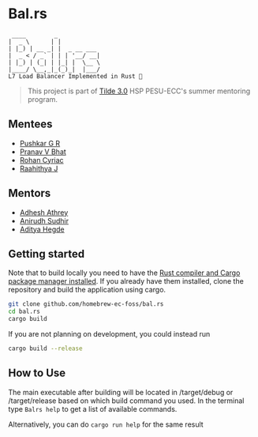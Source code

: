 # Bal.rs
```text
 ____        _            
|  _ \      | |           
| |_) | __ _| |  _ __ ___ 
|  _ < / _` | | | '__/ __|
| |_) | (_| | |_| |  \__ \
|____/ \__,_|_(_)_|  |___/
L7 Load Balancer Implemented in Rust 🦀
```
> This project is part of [Tilde 3.0](https://github.com/homebrew-ec-foss/Tilde-3.0) HSP PESU-ECC's summer mentoring program.

## Mentees
- [Pushkar G R](https://github.com/pushkar-gr)
- [Pranav V Bhat](https://github.com/Prana-vvb)
- [Rohan Cyriac](https://github.com/rohancyriac029)
- [Raahithya J](https://github.com/Raahithyajayaram)

## Mentors
- [Adhesh Athrey](https://github.com/DedLad)
- [Anirudh Sudhir](https://github.com/anirudhsudhir)
- [Aditya Hegde](https://github.com/bwaklog)

## Getting started
Note that to build locally you need to have the [Rust compiler and Cargo package manager installed](https://doc.rust-lang.org/book/ch01-01-installation.html).
If you already have them installed, clone the repository and build the application using cargo.
```sh
git clone github.com/homebrew-ec-foss/bal.rs
cd bal.rs
cargo build
```
If you are not planning on development, you could instead run
```sh
cargo build --release
```

## How to Use
The main executable after building will be located in /target/debug or /target/release based on which build command you used.
In the terminal type ``` Balrs help ``` to get a list of available commands.

Alternatively, you can do ``` cargo run help ``` for the same result
